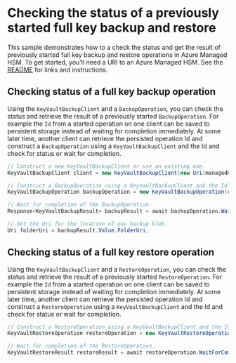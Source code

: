 # Checking the status of a previously started full key backup and restore

This sample demonstrates how to a check the status and get the result of previously started full key backup and restore operations in Azure Managed HSM.
To get started, you'll need a URI to an Azure Managed HSM. See the [README](https://github.com/Azure/azure-sdk-for-net/blob/main/sdk/keyvault/Azure.Security.KeyVault.Administration/README.md) for links and instructions.

## Checking status of a full key backup operation

Using the `KeyVaultBackupClient` and a `BackupOperation`, you can check the status and retrieve the result of a previously started `BackupOperation`.
For example the `Id` from a started operation on one client can be saved to persistent storage instead of waiting for completion immediately.
At some later time, another client can retrieve the persisted operation Id and construct a `BackupOperation` using a `KeyVaultBackupClient` and the Id
and check for status or wait for completion.

```C# Snippet:ResumeBackupAsync
// Construct a new KeyVaultBackupClient or use an existing one.
KeyVaultBackupClient client = new KeyVaultBackupClient(new Uri(managedHsmUrl), new DefaultAzureCredential());

// Construct a BackupOperation using a KeyVaultBackupClient and the Id from a previously started operation.
KeyVaultBackupOperation backupOperation = new KeyVaultBackupOperation(client, backupOperationId);

// Wait for completion of the BackupOperation.
Response<KeyVaultBackupResult> backupResult = await backupOperation.WaitForCompletionAsync();

// Get the Uri for the location of you backup blob.
Uri folderUri = backupResult.Value.FolderUri;
```

## Checking status of a full key restore operation

Using the `KeyVaultBackupClient` and a `RestoreOperation`, you can check the status and retrieve the result of a previously started `RestoreOperation`.
For example the `Id` from a started operation on one client can be saved to persistent storage instead of waiting for completion immediately.
At some later time, another client can retrieve the persisted operation Id and construct a `RestoreOperation` using a `KeyVaultBackupClient` and the Id
and check for status or wait for completion.

```C# Snippet:ResumeRestoreAsync
// Construct a RestoreOperation using a KeyVaultBackupClient and the Id from a previously started operation.
KeyVaultRestoreOperation restoreOperation = new KeyVaultRestoreOperation(client, restoreOperationId);

// Wait for completion of the RestoreOperation.
KeyVaultRestoreResult restoreResult = await restoreOperation.WaitForCompletionAsync();
```